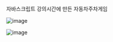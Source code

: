 자바스크립트 강의시간에 만든 자동차주차게임

![image](https://github.com/user-attachments/assets/dabc58e8-9687-4d19-a195-0f81c2acc86d)

![image](https://github.com/user-attachments/assets/a44e8450-d1fe-4d7a-9f39-0c6e6353eda3)


